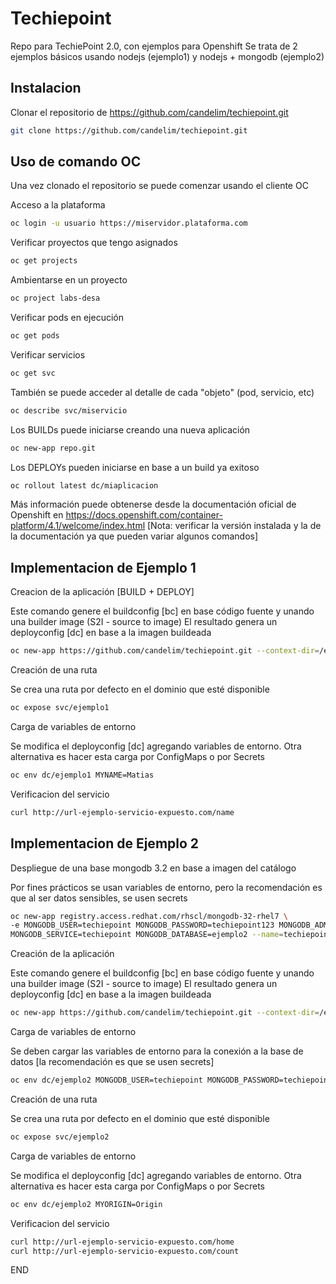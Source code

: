 # Techiepoint

Repo para TechiePoint 2.0, con ejemplos para Openshift
Se trata de 2 ejemplos básicos usando nodejs (ejemplo1) y nodejs + mongodb (ejemplo2)
## Instalacion

Clonar el repositorio de https://github.com/candelim/techiepoint.git  

```bash
git clone https://github.com/candelim/techiepoint.git 
```
## Uso de comando OC

Una vez clonado el repositorio se puede comenzar usando el cliente OC

Acceso a la plataforma

```bash
oc login -u usuario https://miservidor.plataforma.com 
```

Verificar proyectos que tengo asignados

```bash
oc get projects
```

Ambientarse en un proyecto

```bash
oc project labs-desa
```

Verificar pods en ejecución

```bash
oc get pods
```

Verificar servicios

```bash
oc get svc
```

También se puede acceder al detalle de cada "objeto" (pod, servicio, etc)

```bash
oc describe svc/miservicio
```

Los BUILDs puede iniciarse creando una nueva aplicación

```bash
oc new-app repo.git
```

Los DEPLOYs pueden iniciarse en base a un build ya exitoso

```bash
oc rollout latest dc/miaplicacion
```

Más información puede obtenerse desde la documentación oficial de Openshift en https://docs.openshift.com/container-platform/4.1/welcome/index.html 
[Nota: verificar la versión instalada y la de la documentación ya que pueden variar algunos comandos] 

## Implementacion de Ejemplo 1

Creacion de la aplicación [BUILD + DEPLOY]

Este comando genere el buildconfig [bc] en base código fuente y unando una builder image (S2I - source to image)
El resultado genera un deployconfig [dc] en base a la imagen buildeada

```bash
oc new-app https://github.com/candelim/techiepoint.git --context-dir=/ejemplo1 --name=ejemplo1
```

Creación de una ruta

Se crea una ruta por defecto en el dominio que esté disponible

```bash
oc expose svc/ejemplo1
```

Carga de variables de entorno

Se modifica el deployconfig [dc] agregando variables de entorno. Otra alternativa es hacer esta carga por ConfigMaps o por Secrets
```bash
oc env dc/ejemplo1 MYNAME=Matias
```
Verificacion del servicio
```bash
curl http://url-ejemplo-servicio-expuesto.com/name
```

## Implementacion de Ejemplo 2

Despliegue de una base mongodb 3.2 en base a imagen del catálogo

Por fines prácticos se usan variables de entorno, pero la recomendación es que al ser datos sensibles, se usen secrets

```bash
oc new-app registry.access.redhat.com/rhscl/mongodb-32-rhel7 \
-e MONGODB_USER=techiepoint MONGODB_PASSWORD=techiepoint123 MONGODB_ADMIN_PASSWORD=techiepoint123 \
MONGODB_SERVICE=techiepoint MONGODB_DATABASE=ejemplo2 --name=techiepoint
```

Creación de la aplicación

Este comando genere el buildconfig [bc] en base código fuente y unando una builder image (S2I - source to image)
El resultado genera un deployconfig [dc] en base a la imagen buildeada

```bash
oc new-app https://github.com/candelim/techiepoint.git --context-dir=/ejemplo2 --name=ejemplo2
```

Carga de variables de entorno

Se deben cargar las variables de entorno para la conexión a la base de datos [la recomendación es que se usen secrets] 
```bash
oc env dc/ejemplo2 MONGODB_USER=techiepoint MONGODB_PASSWORD=techiepoint123 DATABASE_SERVICE_NAME=techiepoint MONGODB_PORT=27017 MONGODB_DATABASE=ejemplo2 --overwrite
```

Creación de una ruta

Se crea una ruta por defecto en el dominio que esté disponible

```bash
oc expose svc/ejemplo2
```

Carga de variables de entorno

Se modifica el deployconfig [dc] agregando variables de entorno. Otra alternativa es hacer esta carga por ConfigMaps o por Secrets

```bash
oc env dc/ejemplo2 MYORIGIN=Origin
```

Verificacion del servicio

```bash
curl http://url-ejemplo-servicio-expuesto.com/home
curl http://url-ejemplo-servicio-expuesto.com/count
```
END
